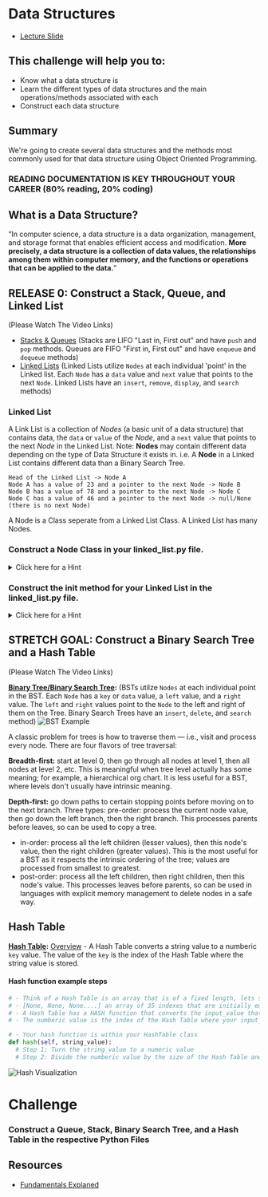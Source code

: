 # Data Structures

- [Lecture Slide ](https://github.com/novemberplatoon/data-structures/blob/master/Code_Platoon_Linked_List.pdf)

## This challenge will help you to:
- Know what a data structure is
- Learn the different types of data structures and the main operations/methods associated with each
- Construct each data structure

## Summary
We're going to create several data structures and the methods most commonly used for that data structure using Object Oriented Programming.

### READING DOCUMENTATION IS KEY THROUGHOUT YOUR CAREER (80% reading, 20% coding)

## What is a Data Structure?

“In computer science, a data structure is a data organization, management, and storage format that enables efficient access and modification. __More precisely, a data structure is a collection of data values, the relationships among them within computer memory, and the functions or operations that can be applied to the data.__”


## RELEASE 0: Construct a Stack, Queue, and Linked List
(Please Watch The Video Links)
- [Stacks & Queues](https://youtu.be/wjI1WNcIntg) (Stacks are LIFO "Last in, First out" and have `push` and `pop` methods. Queues are FIFO "First in, First out" and have `enqueue` and `dequeue` methods)
- [Linked Lists](https://youtu.be/njTh_OwMljA) (Linked Lists utilize `Nodes` at each individual 'point' in the Linked list. Each `Node` has a `data` value and `next` value that points to the next `Node`. Linked Lists have an `insert`, `remove`, `display`, and `search` methods)
### Linked List
A Link List is a collection of _Nodes_ (a basic unit of a data structure) that contains data, the `data` or  `value` of the _Node_, and a `next` value that points to the next _Node_ in the Linked List. Note: __Nodes__ may contain different data depending on the type of Data Structure it exists in. i.e. A __Node__ in a Linked List contains different data than a Binary Search Tree. 

```
Head of the Linked List -> Node A
Node A has a value of 23 and a pointer to the next Node -> Node B
Node B has a value of 78 and a pointer to the next Node -> Node C
Node C has a value of 46 and a pointer to the next Node -> null/None (there is no next Node)
```

A Node is a Class seperate from a Linked List Class. A Linked List has many Nodes.

### Construct a Node Class in your linked_list.py file.
<details><summary>Click here for a Hint</summary>
<p>

__Node Example in Python__
```python
class Node:
  def __init__(self, value):
    self.value = value
    self.next = None
```
</p>
</details>


### Construct the __init__ method for your Linked List in the linked_list.py file.
<details><summary>Click here for a Hint</summary>
<p>

__Here is the basic Class structure of a Linked List in Python__
```python
class LinkList():
  def __init__(self, head=None):
    self.head = head
    self.length # we're going to store the length of the Linked List here

  def add(self, data):
    # write your code to ADD an element to the Linked List
    pass

  def remove(self, data):
    # write your code to REMOVE an element from the Linked List
    pass

  def get(self, element):
    # write you code to GET and return an element from the Linked List
    pass

# ---- Node -----
class Node():
  # your __init__ method here

```
</p>
</details>

## STRETCH GOAL: Construct a Binary Search Tree and a Hash Table
(Please Watch The Video Links)

__[Binary Tree/Binary Search Tree](https://youtu.be/D5SrAga1pno):__ (BSTs utilze `Nodes` at each individual point in the BST. Each `Node` has a `key` or `data` value, a `left` value, and a `right` value. The `left` and `right` values point to the `Node` to the left and right of them on the Tree. Binary Search Trees have an `insert`, `delete`, and `search` method)
![BST Example](https://github.com/novemberplatoon/curriculum/blob/master/week-03/lecture-materials/bst.png)

A classic problem for trees is how to traverse them — i.e., visit and process every node. There are four flavors of tree traversal:

__Breadth-first:__ start at level 0, then go through all nodes at level 1, then all nodes at level 2, etc. This is meaningful when tree level actually has some meaning; for example, a hierarchical org chart. It is less useful for a BST, where levels don't usually have intrinsic meaning.

__Depth-first:__ go down paths to certain stopping points before moving on to the next branch. Three types:
pre-order: process the current node value, then go down the left branch, then the right branch. This processes parents before leaves, so can be used to copy a tree.
* in-order: process all the left children (lesser values), then this node's value, then the right children (greater values). This is the most useful for a BST as it respects the intrinsic ordering of the tree; values are processed from smallest to greatest.
* post-order: process all the left children, then right children, then this node's value. This processes leaves before parents, so can be used in languages with explicit memory management to delete nodes in a safe way.


## Hash Table
__[Hash Table](https://youtu.be/h2d9b_nEzoA):__ [Overview](https://www.hackerearth.com/practice/data-structures/hash-tables/basics-of-hash-tables/tutorial/) - A Hash Table converts a string value to a numberic `key` value. The value of the `key` is the index of the Hash Table where the string value is stored.
#### Hash function example steps
```python
# - Think of a Hash Table is an array that is of a fixed length, lets say a length 35
# - [None, None, None....] an array of 35 indexes that are initially empty
# - A Hash Table has a HASH function that converts the input_value that you want to store into a numeric value.
# - The numberic value is the index of the Hash Table where your input_value is stored

# - Your hash function is within your HashTable class
def hash(self, string_value):
  # Step 1: Turn the string_value to a numeric value
  # Step 2: Divide the numberic value by the size of the Hash Table and return that value
```
![Hash Visualization](https://github.com/novemberplatoon/curriculum/blob/master/week-03/lecture-materials/hash_visualization.png)

# Challenge

### Construct a Queue, Stack, Binary Search Tree, and a Hash Table in the respective Python Files

## Resources
* [Fundamentals Explaned](https://www.interviewcake.com/article/python/data-structures-coding-interview)
